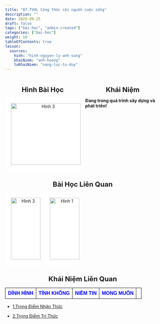 ```yaml
---
title: "07.TVHL Công thức cội nguồn cuộc sống"
description: ""
date: 2025-09-25
draft: false
tags: ["bài-học", "admin-created"]
categories: ["bai-hoc"]
weight: 10
tableOfContents: true
lesson:
  sources:
    hinh: "hinh-nguyen-ly-anh-sang"
    khaiNiem: "anh-huong"
    tuKhaiNiem: "nang-luc-tu-duy"
---
```


<div style="display: flex; gap: 16px;">

  <div style="flex: 1; max-width: 50%;">
    <h2 style="text-align: center; font-weight: bold; font-size: 22px; margin-bottom: 12px;">
      Hình Bài Học
    </h2>
    <a href="\" style="display: block; text-align: center;">
      <div style="border: 1px solid #fff; border-radius: 8px; padding: 8px; background: #fff;">
        <img src="/images/hinh23a.png" alt="Hình 3"
             style="width: 100%; height: 200px; object-fit: contain; border-radius: 4px; padding:10px;">
      </div>
    </a>
  </div>
  <div style="flex: 1; max-width: 50%;">
    <h2 style="text-align: center; font-weight: bold; font-size: 22px; margin-bottom: 12px;">
      Khái Niệm
    </h2>
  <p style="text-align: left;">

**Đang trong quá trình xây dựng và phát triển!** <br>
  </p>
  </div>

</div>


<h2 style="text-align: center; font-weight: bold; font-size: 22px; margin-bottom: 12px;">
       Bài Học Liên Quan
    </h2> 

 <div style="display: flex; flex-wrap: wrap; gap: 12px; justify-content: flex-start;">
  <a href="\" style="flex: 1 1 calc(25% - 12px); max-width: calc(25% - 12px); text-align: center;">
    <div style="border: 1px solid #fff; border-radius: 8px; padding: 8px; background: #fff;">
      <img src="/images/hinh25a.png" alt="Hình 3"
           style="width: 100%; height: 200px; object-fit: contain; border-radius: 4px; padding:10px;">
    </div>
  </a>

  <a href="\" style="flex: 1 1 calc(25% - 12px); max-width: calc(25% - 12px); text-align: center;">
    <div style="border: 1px solid #fff; border-radius: 8px; padding: 8px; background: #fff;">
      <img src="/images/hinh73a.png" alt="Hình 1"
           style="width: 100%; height: 200px; object-fit: contain; border-radius: 4px; padding:10px;">
    </div>
  </a>
</div>

<h2 style="text-align: center; font-weight: bold; font-size: 22px; margin-bottom: 12px;">
       Khái Niệm Liên Quan
</h2>

<table style="border-collapse: collapse; width: 100%; text-align: center; font-family: Arial, sans-serif;">
  <tr>
    <td style="border: 1px solid black; padding: 8px;">
      <a href="\" style="text-decoration: none; color: blue; font-weight: bold;">DÍNH HÌNH</a>
    </td>
    <td style="border: 1px solid black; padding: 8px;">
      <a href="\" style="text-decoration: none; color: blue; font-weight: bold;">TÍNH KHÔNG</a>
    </td>
    <td style="border: 1px solid black; padding: 8px;">
      <a href="\" style="text-decoration: none; color: blue; font-weight: bold;">NIỀM TIN</a>
    </td>
    <td style="border: 1px solid black; padding: 8px;">
      <a href="\" style="text-decoration: none; color: blue; font-weight: bold;">MONG MUỐN</a>
    </td>
    <td style="border: 1px solid black; padding: 8px;">
      <a href="\" style="text-decoration: none; color: blue; font-weight: bold;"></a>
    </td>
  </tr>

</table>

- [1.Trọng Điểm Nhận Thức](../../KHAI-NIEM-NGUON/tvhl-cong-thuc-coi-nguon-cuoc-song/trong-diem-nhan-thuc)

- [2.Trọng Điểm Tri Thức](../../KHAI-NIEM-NGUON/tvhl-cong-thuc-coi-nguon-cuoc-song/trong-tam-tri-thuc)